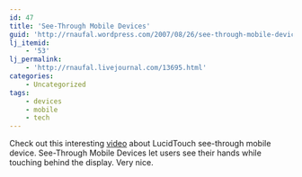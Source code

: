 ```yaml
---
id: 47
title: 'See-Through Mobile Devices'
guid: 'http://rnaufal.wordpress.com/2007/08/26/see-through-mobile-devices/'
lj_itemid:
    - '53'
lj_permalink:
    - 'http://rnaufal.livejournal.com/13695.html'
categories:
    - Uncategorized
tags:
    - devices
    - mobile
    - tech
---
```


Check out this interesting [video](http://www.technologyreview.com/player/07/08/24Greene/1.aspx) about LucidTouch see-through mobile device. See-Through Mobile Devices let users see their hands while touching behind the display. Very nice.